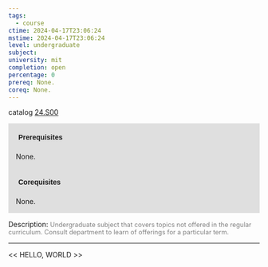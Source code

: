 ```yaml
---
tags:
  - course
ctime: 2024-04-17T23:06:24
mstime: 2024-04-17T23:06:24
level: undergraduate
subject: 
university: mit
completion: open
percentage: 0
prereq: None.
coreq: None.
---
```


catalog [24.S00](http://student.mit.edu/catalog/m24a.html#24.S00)

<span style="display: block; padding: 15px; background-color: rgb(100, 100, 100, 0.2);"><font id="m_prereq2881_0" style="display: block; font-family: Arial, sans-serif; font-weight: bold; padding: 5px">Prerequisites</font><br><span id="prereq2881_0">None.</span></span>
<span style="display: block; padding: 15px; background-color: rgb(100, 100, 100, 0.2);"><font id="m_coreq2881_0" style="display: block; font-family: Arial, sans-serif; font-weight: bold; padding: 5px">Corequisites</font><br><span id="coreq2881_0">None.</span></span>

<font style="">Description:</font>
<font style="color: grey; font-size: 0.8rem;">Undergraduate subject that covers topics not offered in the regular curriculum. Consult department to learn of offerings for a particular term.</font>



---

<< HELLO, WORLD >>

